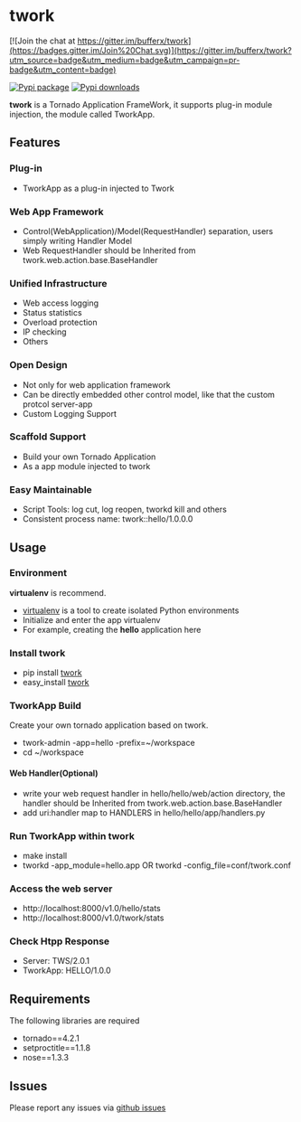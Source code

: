 # twork

[![Join the chat at https://gitter.im/bufferx/twork](https://badges.gitter.im/Join%20Chat.svg)](https://gitter.im/bufferx/twork?utm_source=badge&utm_medium=badge&utm_campaign=pr-badge&utm_content=badge)

[![Pypi package](https://badge.fury.io/py/twork.png)](http://badge.fury.io/py/twork) [![Pypi downloads](https://pypip.in/d/twork/badge.png)](https://crate.io/packages/twork?version=latest)

**twork** is a Tornado Application FrameWork, it supports plug-in module injection, the module called TworkApp.

## Features

### Plug-in

+ TworkApp as a plug-in injected to Twork

### Web App Framework

+ Control(WebApplication)/Model(RequestHandler) separation, users simply writing Handler Model
+ Web RequestHandler should be Inherited from twork.web.action.base.BaseHandler

### Unified Infrastructure

+ Web access logging
+ Status statistics
+ Overload protection
+ IP checking
+ Others

### Open Design

+ Not only for web application framework
+ Can be directly embedded other control model, like that the custom protcol server-app
+ Custom Logging Support

### Scaffold Support

+ Build your own Tornado Application
+ As a app module injected to twork

### Easy Maintainable

+ Script Tools: log cut, log reopen, tworkd kill and others
+ Consistent process name: twork::hello/1.0.0.0

## Usage

### Environment

**virtualenv** is recommend.

+ [virtualenv](http://www.virtualenv.org/en/latest/) is a tool to create
  isolated Python environments
+ Initialize and enter the app virtualenv
+ For example, creating the **hello** application here

### Install twork

+ pip install [twork](https://pypi.python.org/pypi/twork)
+ easy_install [twork](https://pypi.python.org/simple/twork/)

### TworkApp Build

Create your own tornado application based on twork.

+ twork-admin -app=hello -prefix=~/workspace
+ cd ~/workspace

#### Web Handler(Optional)
+ write your web request handler in hello/hello/web/action directory, the handler should be Inherited from twork.web.action.base.BaseHandler
+ add uri:handler map to HANDLERS in hello/hello/app/handlers.py

### Run TworkApp within twork
 
+ make install
+ tworkd -app_module=hello.app OR tworkd -config_file=conf/twork.conf

### Access the web server

+ http://localhost:8000/v1.0/hello/stats
+ http://localhost:8000/v1.0/twork/stats

### Check Htpp Response
+ Server: TWS/2.0.1
+ TworkApp: HELLO/1.0.0

## Requirements
The following libraries are required

+ tornado==4.2.1
+ setproctitle==1.1.8
+ nose==1.3.3

## Issues

Please report any issues via [github issues](https://github.com/bufferx/twork/issues)
